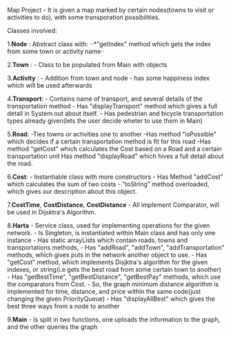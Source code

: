 Map Project -
It is given a map marked by certain nodes(towns to visit or activities to do), with some transporation possibilities.

Classes involved:

1.**Node** : Abstract class with: 
⋅⋅*"getIndex" method which gets the index from some town or activity name⋅⋅
     
2.**Town** : 
    - Class to be populated from Main with objects

3.**Activity** : 
    - Addition from town and node - has some happiness index which will be used afterwards

4.**Transport**:
    - Contains name of transport, and several details of the transportation method
    - Has "displayTransport" method which gives a full detail in System.out about itself.
    - Has pedestrian and bicycle transportation types already given(lets the user decide wheter to use them in Main)

5.**Road**:
    -Ties towns or activities one to another
    -Has method "isPossible" which decides if a certain transportation method is fit for this road
    -Has method "getCost" which calculates the Cost based on a Road and a certain transportation unit
    Has method "displayRoad" which hives a full detail about the road.
    
6.**Cost**:
    - Instantiable class with more constructors
    - Has Method "addCost" which calculates the sum of two costs
    - "toString" method overloaded, which gives our description about this object.
    
7.**CostTime**, **CostDistance**, **CostDistance**
    - All implement Comparator<Cost>, will be used in Dijsktra's Algorithm.
    
8.**Harta** 
    - Service class, used for implementing operations for the given network.
    - Is Singleton, is instantiated within Main class and has only one instance
    - Has static arrayLists which contain roads, towns and transportations methods,
    - Has "addRoad", "addTown", "addTransportation" methods, which gives puts in the network another object to use.
    - Has "getCost" method, which implements Disjktra's algorithm for the given indexes, or string(i.e gets the best road from some certain town to another)
    - Has "getBestTime", "getBestDistance", "getBestPay" methods, which use the comparators from Cost.
    - So, the graph minimum distance algorithm is implemented for time, distance, and price within the same code(just changing the given PriorityQueue)
    - Has "displayAllBest" which gives the best three ways from a node to another
    
9.**Main**
    - Is split in two functions, one uploads the information to the graph, and the other queries the graph
    
